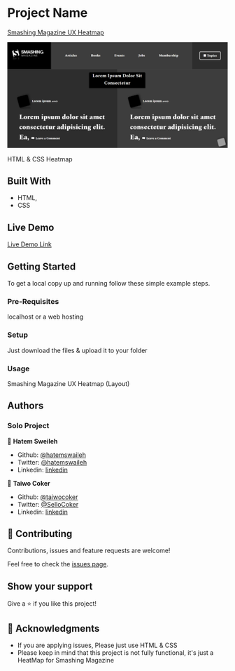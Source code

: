 # Project Name

[Smashing Magazine UX Heatmap](https://www.smashingmagazine.com/)

![screenshot](./screenshot.png)

HTML & CSS Heatmap

## Built With

- HTML,
- CSS

## Live Demo

[Live Demo Link](https://rawcdn.githack.com/hatemswaileh/heatmap-ux-Taiwo-Hatem/c7510de166e24c9a00dba08338d0f82372104359/index.html)

## Getting Started

To get a local copy up and running follow these simple example steps.

### Pre-Requisites

localhost or a web hosting

### Setup

Just download the files & upload it to your folder

### Usage

Smashing Magazine UX Heatmap (Layout)

## Authors

### Solo Project
👤 **Hatem Sweileh**

- Github: [@hatemswaileh](https://github.com/hatemswaileh/)
- Twitter: [@hatemswaileh](https://twitter.com/hatemswaileh)
- Linkedin: [linkedin](https://www.linkedin.com/in/HatemSwaileh)

👤 **Taiwo Coker**

- Github: [@taiwocoker](https://github.com/taiwocoker)
- Twitter: [@SelloCoker](https://twitter.com/SelloCoker)
- Linkedin: [linkedin](https://www.linkedin.com/in/taiwo-coker-06b46261/)

## 🤝 Contributing

Contributions, issues and feature requests are welcome!

Feel free to check the [issues page](issues/).

## Show your support

Give a ⭐️ if you like this project!

## 📝 Acknowledgments

- If you are applying issues, Please just use HTML & CSS
- Please keep in mind that this project is not fully functional, it's just a HeatMap for Smashing Magazine
